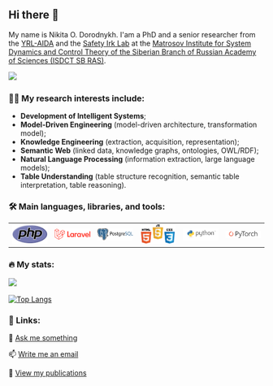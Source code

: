 ## Hi there 👋

My name is Nikita O. Dorodnykh. I'am a PhD and a senior researcher from the [YRL-AIDA](https://github.com/YRL-AIDA) and the [Safety Irk Lab](http://www.safety-irk.ru/) at the [Matrosov Institute for System Dynamics and Control Theory of the Siberian Branch of Russian Academy of Sciences (ISDCT SB RAS)](https://idstu.irk.ru/en/main).

<img src="https://komarev.com/ghpvc/?username=LedZeppe1in" />

### :woman_technologist: My research interests include:

- <b>Development of Intelligent Systems</b>;
- <b>Model-Driven Engineering</b> (model-driven architecture, transformation model);
- <b>Knowledge Engineering</b> (extraction, acquisition, representation);
- <b>Semantic Web</b> (linked data, knowledge graphs, ontologies, OWL/RDF);
- <b>Natural Language Processing</b> (information extraction, large language models);
- <b>Table Understanding</b> (table structure recognition, semantic table interpretation, table reasoning).

### :hammer_and_wrench: Main languages, libraries, and tools:
<table>
<tbody>
  <tr>
    <td><img src="./assets/php-logo.png" width=100 style="text-align:center;vertical-align:center" /></td>
    <td><img src="./assets/laravel-logo.png" width=100 style="text-align:center;vertical-align:center" /></td>
    <td><img src="./assets/postgresql-logo.png" width=100 style="text-align:center;vertical-align:center" /></td>
    <td><img src="./assets/html-css-js-logo.png" width=100 style="text-align:center;vertical-align:center" /></td>
    <td><img src="./assets/python-logo.png" width=100 style="text-align:center;vertical-align:center" /></td>
    <td><img src="./assets/pytorch-logo-dark.png" width=100 style="text-align:center;vertical-align:center" /></td>
  </tr>
</tbody>
</table>

### :fire: My stats:

![](https://github-readme-stats.vercel.app/api?username=LedZeppe1in&count_private=true&show_icons=true&hide_rank=false&include_all_commits=true&theme=default)

[![Top Langs](https://github-readme-stats.vercel.app/api/top-langs/?username=LedZeppe1in&layout=compact)](https://github.com/anuraghazra/github-readme-stats)

### :link: Links:

:speech_balloon: [Ask me something](https://t.me/Led_Zeppe1in)

:mailbox: [Write me an email](mailto:tualatin32@mail.ru)

:scroll: [View my publications](https://scholar.google.com/citations?user=7GQ2ZOwAAAAJ&hl)
